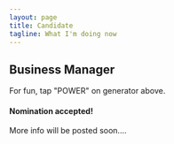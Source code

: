 ```yaml
---
layout: page
title: Candidate
tagline: What I'm doing now
---
```


<h2>Business Manager</h2>
  
For fun, tap "POWER" on generator above.

<h4>Nomination accepted!</h4>

More info will be posted soon....